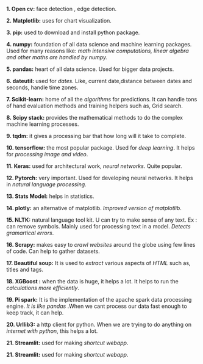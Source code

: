 **1. Open cv:** face detection , edge detection.

**2. Matplotlib:** uses for chart visualization.

**3. pip:** used to download and install python package.

**4. numpy:** foundation of all data science and machine learning packages. Used for many reasons like: *math intensive computations, linear algebra and other maths are handled by numpy.*

**5. pandas:** heart of all data science. Used for bigger data projects.

**6. dateutil:** used for *dates*. Like, current date,distance between dates and seconds, handle time zones.

**7. Scikit-learn:** home of all the *algorithms* for predictions. It can handle tons of hand evaluation methods and training helpers such as, Grid search.

**8. Scipy stack:** provides the mathematical methods to do the complex machine learning processes.

**9. tqdm:** it gives a processing bar that how long will it take to complete.

**10. tensorflow:** the most popular package. Used for *deep learning*. It helps for *processing image and video*.

**11. Keras:** used for architectural work, *neural networks*. Quite popular.

**12. Pytorch:** very important. Used for developing neural networks. It helps in *natural language processing*.

**13. Stats Model:** helps in statistics. 

**14. plotly:** an alternative of matplotlib. *Improved version of matplotlib*.

**15. NLTK:** natural language tool kit. U can try to make sense of any text. Ex : can remove symbols. Mainly used for processing text in a model. *Detects gramartical errors*.

**16. Scrapy:** makes easy to *crawl websites* around the globe using few lines of code. Can help to gather datasets.

**17. Beautiful soup:** It is used to *extract* various aspects of *HTML* such as, titles and tags.

**18. XGBoost :** when the data is huge, it helps a lot. It helps to run the *calculations more efficiently*. 

**19. Pi spark:** It is the implementation of the apache spark data processing engine. *It is like pandas* .When we cant process our data fast enough to keep track, it can help. 

**20. Urllib3:** a http client for python. When we are trying to do anything on *internet with python*, this helps a lot. 

**21. Streamlit:** used for making *shortcut webapp*.

**21. Streamlit:** used for making *shortcut webapp*.
